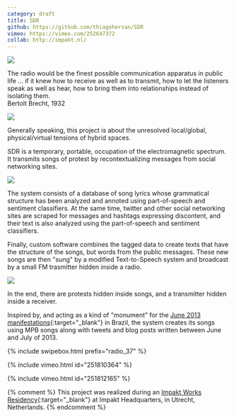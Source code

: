 ```yaml
---
category: draft
title: SDR
github: https://github.com/thiagohersan/SDR
vimeo: https://vimeo.com/252647372
collab: http://impakt.nl/
---
```

![](/assets/projects/sdr/diagram00.png)

<div class="quote">
  The radio would be the finest possible communication apparatus in public life ... if it knew how to receive as well as to transmit, how to let the listeners speak as well as hear, how to bring them into relationships instead of isolating them.<br>
  <div class="quote-author">Bertolt Brecht, 1932</div>
</div>

![](/assets/projects/sdr/radio_3775.jpg)

Generally speaking, this project is about the unresolved local/global, physical/virtual tensions of hybrid spaces.

SDR is a temporary, portable, occupation of the electromagnetic spectrum. It transmits songs of protest by recontextualizing messages from social networking sites.

![](/assets/projects/sdr/diagram01.jpg)

The system consists of a database of song lyrics whose grammatical structure has been analyzed and annoted using part-of-speech and sentiment classifiers. At the same time, twitter and other social networking sites are scraped for messages and hashtags expressing discontent, and their text is also analyzed using the part-of-speech and sentiment classifiers.

Finally, custom software combines the tagged data to create texts that have the structure of the songs, but words from the public messages. These new songs are then "sung" by a modified Text-to-Speech system and broadcast by a small FM trasmitter hidden inside a radio.

![](/assets/projects/sdr/radio_3774.jpg)

In the end, there are protests hidden inside songs, and a transmitter hidden inside a receiver.

Inspired by, and acting as a kind of "monument" for the [June 2013 manifestations](https://en.wikipedia.org/wiki/2013_protests_in_Brazil){:target="_blank"} in Brazil, the system creates its songs using MPB songs along with tweets and blog posts written between June and July of 2013.

{% include swipebox.html prefix="radio_37" %}

{% include vimeo.html id="251810364" %}

{% include vimeo.html id="251812165" %}

{% comment %}
This project was realized during an [Impakt Works Residency](http://impakt.nl/headquarters/works/impakt-artist-in-residence-2015/resident-artist-thiago-hersan/){:target="_blank"} at Impakt Headquarters, in Utrecht, Netherlands.
{% endcomment %}
